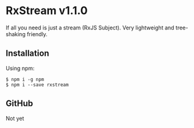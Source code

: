 # RxStream v1.1.0

If all you need is just a stream (RxJS Subject). Very lightweight and tree-shaking friendly.

## Installation

Using npm:
```shell
$ npm i -g npm
$ npm i --save rxstream
```

## GitHub
Not yet